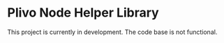 Plivo Node Helper Library
================================

This project is currently in development. The code base is not functional.